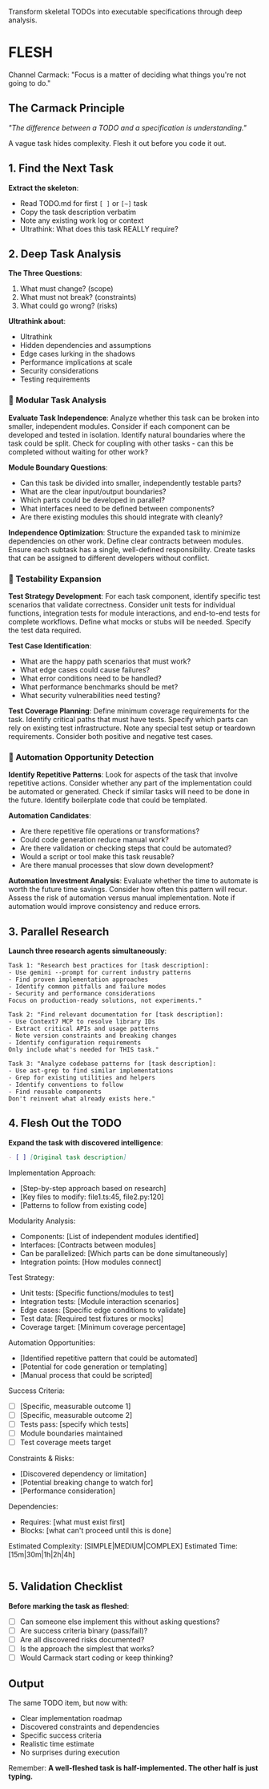 Transform skeletal TODOs into executable specifications through deep analysis.

# FLESH

Channel Carmack: "Focus is a matter of deciding what things you're not going to do."

## The Carmack Principle

*"The difference between a TODO and a specification is understanding."*

A vague task hides complexity. Flesh it out before you code it out.

## 1. Find the Next Task

**Extract the skeleton**:
- Read TODO.md for first `[ ]` or `[~]` task
- Copy the task description verbatim
- Note any existing work log or context
- Ultrathink: What does this task REALLY require?

## 2. Deep Task Analysis

**The Three Questions**:
1. What must change? (scope)
2. What must not break? (constraints)
3. What could go wrong? (risks)

**Ultrathink about**:
- Ultrathink
- Hidden dependencies and assumptions
- Edge cases lurking in the shadows
- Performance implications at scale
- Security considerations
- Testing requirements

### 🎯 Modular Task Analysis

**Evaluate Task Independence**:
Analyze whether this task can be broken into smaller, independent modules. Consider if each component can be developed and tested in isolation. Identify natural boundaries where the task could be split. Check for coupling with other tasks - can this be completed without waiting for other work?

**Module Boundary Questions**:
- Can this task be divided into smaller, independently testable parts?
- What are the clear input/output boundaries?
- Which parts could be developed in parallel?
- What interfaces need to be defined between components?
- Are there existing modules this should integrate with cleanly?

**Independence Optimization**:
Structure the expanded task to minimize dependencies on other work. Define clear contracts between modules. Ensure each subtask has a single, well-defined responsibility. Create tasks that can be assigned to different developers without conflict.

### 🎯 Testability Expansion

**Test Strategy Development**:
For each task component, identify specific test scenarios that validate correctness. Consider unit tests for individual functions, integration tests for module interactions, and end-to-end tests for complete workflows. Define what mocks or stubs will be needed. Specify the test data required.

**Test Case Identification**:
- What are the happy path scenarios that must work?
- What edge cases could cause failures?
- What error conditions need to be handled?
- What performance benchmarks should be met?
- What security vulnerabilities need testing?

**Test Coverage Planning**:
Define minimum coverage requirements for the task. Identify critical paths that must have tests. Specify which parts can rely on existing test infrastructure. Note any special test setup or teardown requirements. Consider both positive and negative test cases.

### 🎯 Automation Opportunity Detection

**Identify Repetitive Patterns**:
Look for aspects of the task that involve repetitive actions. Consider whether any part of the implementation could be automated or generated. Check if similar tasks will need to be done in the future. Identify boilerplate code that could be templated.

**Automation Candidates**:
- Are there repetitive file operations or transformations?
- Could code generation reduce manual work?
- Are there validation or checking steps that could be automated?
- Would a script or tool make this task reusable?
- Are there manual processes that slow down development?

**Automation Investment Analysis**:
Evaluate whether the time to automate is worth the future time savings. Consider how often this pattern will recur. Assess the risk of automation versus manual implementation. Note if automation would improve consistency and reduce errors.

## 3. Parallel Research

**Launch three research agents simultaneously**:

```
Task 1: "Research best practices for [task description]:
- Use gemini --prompt for current industry patterns
- Find proven implementation approaches
- Identify common pitfalls and failure modes
- Security and performance considerations
Focus on production-ready solutions, not experiments."

Task 2: "Find relevant documentation for [task description]:
- Use Context7 MCP to resolve library IDs
- Extract critical APIs and usage patterns
- Note version constraints and breaking changes
- Identify configuration requirements
Only include what's needed for THIS task."

Task 3: "Analyze codebase patterns for [task description]:
- Use ast-grep to find similar implementations
- Grep for existing utilities and helpers
- Identify conventions to follow
- Find reusable components
Don't reinvent what already exists here."
```

## 4. Flesh Out the TODO

**Expand the task with discovered intelligence**:

```markdown
- [ ] [Original task description]
  ```
  Implementation Approach:
  - [Step-by-step approach based on research]
  - [Key files to modify: file1.ts:45, file2.py:120]
  - [Patterns to follow from existing code]

  Modularity Analysis:
  - Components: [List of independent modules identified]
  - Interfaces: [Contracts between modules]
  - Can be parallelized: [Which parts can be done simultaneously]
  - Integration points: [How modules connect]

  Test Strategy:
  - Unit tests: [Specific functions/modules to test]
  - Integration tests: [Module interaction scenarios]
  - Edge cases: [Specific edge conditions to validate]
  - Test data: [Required test fixtures or mocks]
  - Coverage target: [Minimum coverage percentage]

  Automation Opportunities:
  - [Identified repetitive pattern that could be automated]
  - [Potential for code generation or templating]
  - [Manual process that could be scripted]

  Success Criteria:
  - [ ] [Specific, measurable outcome 1]
  - [ ] [Specific, measurable outcome 2]
  - [ ] Tests pass: [specify which tests]
  - [ ] Module boundaries maintained
  - [ ] Test coverage meets target

  Constraints & Risks:
  - [Discovered dependency or limitation]
  - [Potential breaking change to watch for]
  - [Performance consideration]

  Dependencies:
  - Requires: [what must exist first]
  - Blocks: [what can't proceed until this is done]

  Estimated Complexity: [SIMPLE|MEDIUM|COMPLEX]
  Estimated Time: [15m|30m|1h|2h|4h]
  ```
```

## 5. Validation Checklist

**Before marking the task as fleshed**:
- [ ] Can someone else implement this without asking questions?
- [ ] Are success criteria binary (pass/fail)?
- [ ] Are all discovered risks documented?
- [ ] Is the approach the simplest that works?
- [ ] Would Carmack start coding or keep thinking?

## Output

The same TODO item, but now with:
- Clear implementation roadmap
- Discovered constraints and dependencies
- Specific success criteria
- Realistic time estimate
- No surprises during execution

Remember: **A well-fleshed task is half-implemented. The other half is just typing.**
